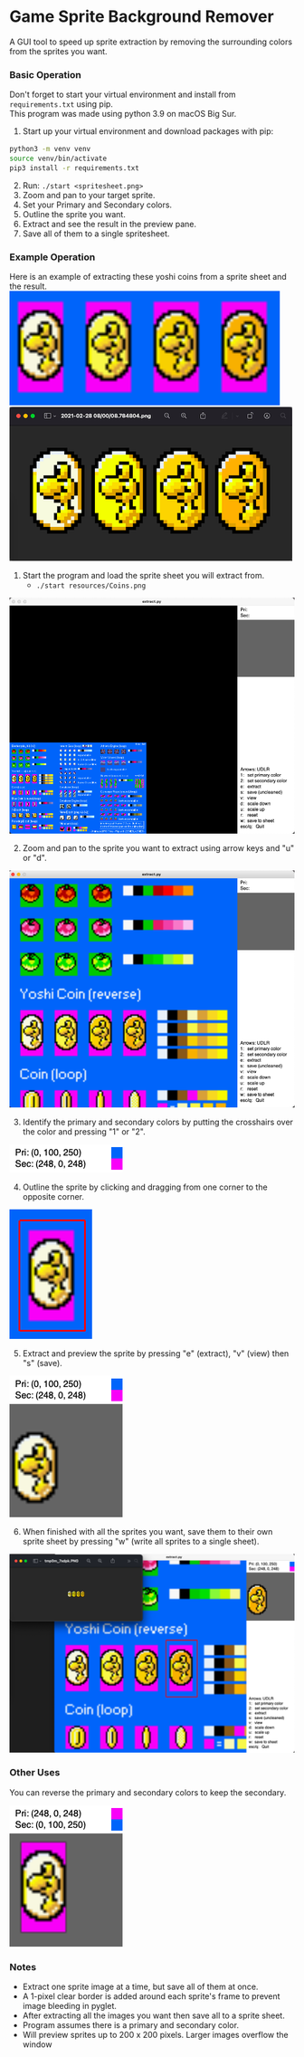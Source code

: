 # Game Sprite Background Remover
A GUI tool to speed up sprite extraction by removing the surrounding colors from the sprites you want.  

### Basic Operation
Don't forget to start your virtual environment and install from `requirements.txt` using pip.  
This program was made using python 3.9 on macOS Big Sur.  

1. Start up your virtual environment and download packages with pip:
```bash
python3 -m venv venv
source venv/bin/activate
pip3 install -r requirements.txt
```
2. Run: `./start <spritesheet.png>`
3. Zoom and pan to your target sprite.
4. Set your Primary and Secondary colors.
5. Outline the sprite you want.
6. Extract and see the result in the preview pane.
7. Save all of them to a single spritesheet.

### Example Operation
Here is an example of extracting these yoshi coins from a sprite sheet and the result.  
![Yoshi Coins](yoshicoins.png) ![Result](finalSpriteSheet.png)  

1. Start the program and load the sprite sheet you will extract from.  
    * `./start resources/Coins.png`  

![Start Program](step1.png)

2. Zoom and pan to the sprite you want to extract using arrow keys and "u" or "d".  

![Zoom and Pan](step2.png)

3. Identify the primary and secondary colors by putting the crosshairs over the color and pressing "1" or "2".  

![Set Colors](step3.png)

4. Outline the sprite by clicking and dragging from one corner to the opposite corner.  

![Outline Sprite](step4.png)

5. Extract and preview the sprite by pressing "e" (extract), "v" (view) then "s" (save).  

![Extract and Preview](step5.png)

6. When finished with all the sprites you want, save them to their own sprite sheet by pressing "w" (write all sprites to a single sheet).  

![Save to Sheet](step6.png)

### Other Uses
You can reverse the primary and secondary colors to keep the secondary.  

![Reversed Color Selection](reversedColors.png)


### Notes
* Extract one sprite image at a time, but save all of them at once.
* A 1-pixel clear border is added around each sprite's frame to prevent image bleeding in pyglet.
* After extracting all the images you want then save all to a sprite sheet.
* Program assumes there is a primary and secondary color.
* Will preview sprites up to 200 x 200 pixels. Larger images overflow the window
